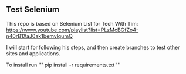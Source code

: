 ## Test Selenium

This repo is based on Selenium List for Tech With Tim:
https://www.youtube.com/playlist?list=PLzMcBGfZo4-n40rB1XaJ0ak1bemvlqumQ

I will start for following his steps, and then create branches to test other sites and applications.

To install run 
'''
pip install -r requirements.txt
'''
